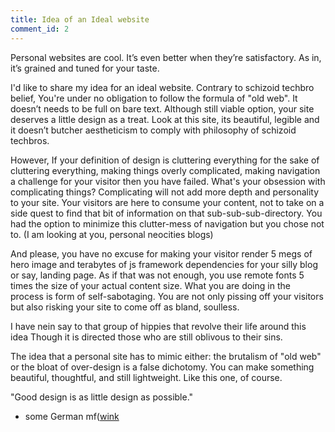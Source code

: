 ```yaml
---
title: Idea of an Ideal website
comment_id: 2
---
```

 
Personal websites are cool. It’s even better when they’re satisfactory. As in, it’s grained and tuned for your taste. 

I'd like to share my idea for an ideal website. Contrary to schizoid techbro belief, You're under no obligation to follow the formula of "old web". It doesn’t needs to be full on bare text. Although still viable option, your site  deserves a little design as a treat. Look at this site, its beautiful, legible and it doesn’t butcher aestheticism to comply with philosophy of schizoid techbros. 

However, If your definition of design is cluttering everything for the sake of cluttering everything, making things overly complicated, making navigation a challenge for your visitor then you have failed. What's  your obsession with complicating things? Complicating will not add more depth and personality to your site. Your visitors are here to consume your content, not to take on a side quest to find that bit of information on that sub-sub-sub-directory. You had the option to minimize this clutter-mess of navigation but you chose not to. (I am looking at you, personal neocities blogs) 

And please, you have no excuse for making your visitor render 5 megs of hero image and terabytes of js framework dependencies for your silly blog or say, landing page. As if that was not enough, you use remote fonts 5 times the size of your actual content size. What you are doing in the process is form of self-sabotaging. You are not only pissing off your visitors but also risking your site to come off as bland, soulless. 

I have nein say to that group of hippies that revolve their life around this idea Though it is directed those who are still oblivous to their sins.

The idea that a personal site has to mimic either: the brutalism of "old web" or the bloat of over-design is a false dichotomy. You can make something beautiful, thoughtful, and still lightweight. Like this one, of course.

"Good design is as little design as possible."
- some German mf(<a href="https://motherfuckingwebsite.com">wink</a>
